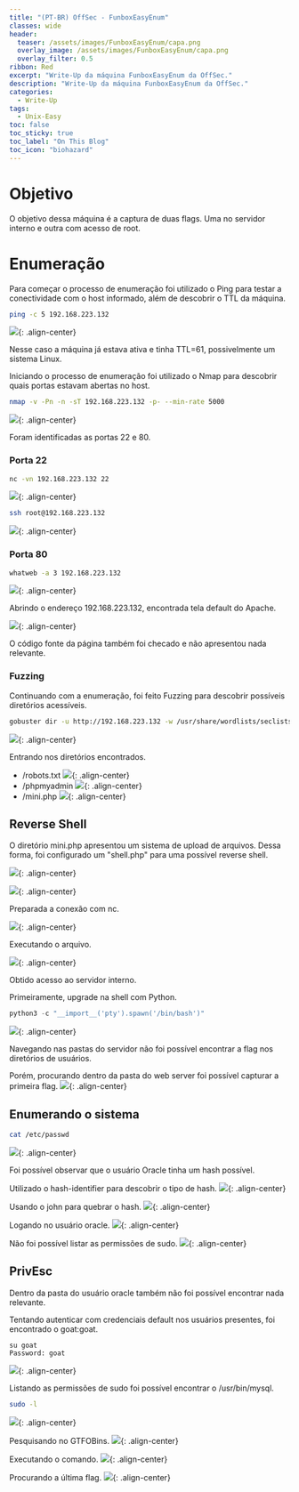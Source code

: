 ```yaml
---
title: "(PT-BR) OffSec - FunboxEasyEnum"
classes: wide
header:
  teaser: /assets/images/FunboxEasyEnum/capa.png
  overlay_image: /assets/images/FunboxEasyEnum/capa.png
  overlay_filter: 0.5
ribbon: Red
excerpt: "Write-Up da máquina FunboxEasyEnum da OffSec."
description: "Write-Up da máquina FunboxEasyEnum da OffSec."
categories:
  - Write-Up
tags:
  - Unix-Easy
toc: false
toc_sticky: true
toc_label: "On This Blog"
toc_icon: "biohazard"
---
```


# Objetivo

O objetivo dessa máquina é a captura de duas flags. Uma no servidor interno e outra com acesso de root.

# Enumeração

Para começar o processo de enumeração foi utilizado o Ping para testar a conectividade com o host informado, além de descobrir o TTL da máquina.

``` bash
ping -c 5 192.168.223.132
```
![](/assets/images/FunboxEasyEnum/2.png){: .align-center}

Nesse caso a máquina já estava ativa e tinha TTL=61, possivelmente um sistema Linux.

Iniciando o processo de enumeração foi utilizado o Nmap para descobrir quais portas estavam abertas no host.

``` bash
nmap -v -Pn -n -sT 192.168.223.132 -p- --min-rate 5000
```
![](/assets/images/FunboxEasyEnum/1.png){: .align-center}

Foram identificadas as portas 22 e 80.

### Porta 22
```bash
nc -vn 192.168.223.132 22
```
![](/assets/images/FunboxEasyEnum/3.png){: .align-center}

``` bash
ssh root@192.168.223.132
```
![](/assets/images/FunboxEasyEnum/4.png){: .align-center}

### Porta 80
```bash
whatweb -a 3 192.168.223.132
```
![](/assets/images/FunboxEasyEnum/5.png){: .align-center}

Abrindo o endereço 192.168.223.132, encontrada tela default do Apache.

![](/assets/images/FunboxEasyEnum/6.png){: .align-center}

O código fonte da página também foi checado e não apresentou nada relevante.

### Fuzzing

Continuando com a enumeração, foi feito Fuzzing para descobrir possíveis diretórios acessíveis.

``` bash
gobuster dir -u http://192.168.223.132 -w /usr/share/wordlists/seclists/Discovery/Web-Content/common.txt -x php -n -e -t 50
```
![](/assets/images/FunboxEasyEnum/8.png){: .align-center}

Entrando nos diretórios encontrados.

- /robots.txt
![](/assets/images/FunboxEasyEnum/10.png){: .align-center}
- /phpmyadmin
![](/assets/images/FunboxEasyEnum/11.png){: .align-center}
- /mini.php
![](/assets/images/FunboxEasyEnum/12.png){: .align-center}

## Reverse Shell

O diretório mini.php apresentou um sistema de upload de arquivos. Dessa forma, foi configurado um "shell.php" para uma possível reverse shell.

![](/assets/images/FunboxEasyEnum/14.png){: .align-center}

![](/assets/images/FunboxEasyEnum/15.png){: .align-center}

Preparada a conexão com nc.

![](/assets/images/FunboxEasyEnum/16.png){: .align-center}

Executando o arquivo.

![](/assets/images/FunboxEasyEnum/17.png){: .align-center}

Obtido acesso ao servidor interno.

Primeiramente, upgrade na shell com Python.
``` python
python3 -c "__import__('pty').spawn('/bin/bash')"
```
![](/assets/images/FunboxEasyEnum/18.png){: .align-center}

Navegando nas pastas do servidor não foi possível encontrar a flag nos diretórios de usuários.

Porém, procurando dentro da pasta do web server foi possível capturar a primeira flag.
![](/assets/images/FunboxEasyEnum/20.png){: .align-center}

## Enumerando o sistema

``` bash
cat /etc/passwd
```
![](/assets/images/FunboxEasyEnum/19.png){: .align-center}

Foi possível observar que o usuário Oracle tinha um hash possível.

Utilizado o hash-identifier para descobrir o tipo de hash.
![](/assets/images/FunboxEasyEnum/21.png){: .align-center}

Usando o john para quebrar o hash.
![](/assets/images/FunboxEasyEnum/22.png){: .align-center}

Logando no usuário oracle.
![](/assets/images/FunboxEasyEnum/23.png){: .align-center}

Não foi possível listar as permissões de sudo.
![](/assets/images/FunboxEasyEnum/24.png){: .align-center}

## PrivEsc

Dentro da pasta do usuário oracle também não foi possível encontrar nada relevante.

Tentando autenticar com credenciais default nos usuários presentes, foi encontrado o goat:goat.
```
su goat
Password: goat
```
![](/assets/images/FunboxEasyEnum/26.png){: .align-center}

Listando as permissões de sudo foi possível encontrar o /usr/bin/mysql.

``` bash
sudo -l 
```
![](/assets/images/FunboxEasyEnum/27.png){: .align-center}

Pesquisando no GTFOBins.
![](/assets/images/FunboxEasyEnum/28.png){: .align-center}

Executando o comando.
![](/assets/images/FunboxEasyEnum/29.png){: .align-center}

Procurando a última flag.
![](/assets/images/FunboxEasyEnum/30.png){: .align-center}


